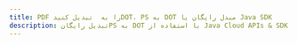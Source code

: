 ---title: PDF را به  تبدیل کنیدDOT، PS به DOT مبدل رایگان یا Java SDKdescription: تبدیل رایگانPS به DOT با استفاده از Java Cloud APIs & SDK همچنین اسناد PDF را در Cloud ایجاد، ویرایش و رندر کنید.---